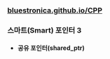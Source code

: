 ### [bluestronica.github.io/CPP](https://bluestronica.github.io/CPP)

### 스마트(Smart) 포인터 3
- #### 공유 포인터(shared_ptr)